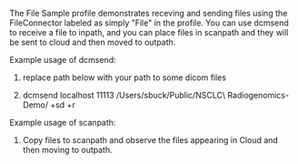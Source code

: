 The File Sample profile demonstrates receving and sending files using the FileConnector labeled as simply "File" in the profile.  You can use dcmsend to receive a file to inpath, and you can place files in scanpath and they will be sent to cloud and then moved to outpath.

Example usage of dcmsend:

1) replace path below with your path to some dicom files

2) dcmsend localhost 11113 /Users/sbuck/Public/NSCLC\ Radiogenomics-Demo/ +sd +r

Example usage of scanpath:

1) Copy files to scanpath and observe the files appearing in Cloud and then moving to outpath.

